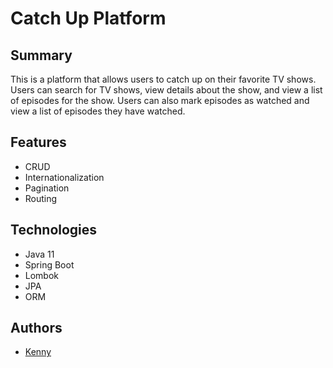 # Catch Up Platform

## Summary
This is a platform that allows users to catch up on their favorite TV shows. Users can search for TV shows, view details about the show, and view a list of episodes for the show. Users can also mark episodes as watched and view a list of episodes they have watched.

## Features
- CRUD
- Internationalization
- Pagination
- Routing

## Technologies

- Java 11
- Spring Boot
- Lombok
- JPA
- ORM

## Authors
- [Kenny](xyz@upc.edu.pe)


